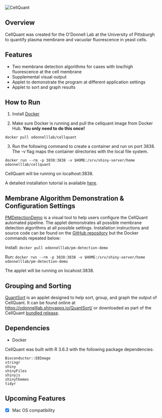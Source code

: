 ![CellQuant](../assets/assets/images/original/logo3.png) 

## Overview

CellQuant was created for the O'Donnell Lab at the University of Pittsburgh to quantify plasma membrane and vacuolar fluorescence in yeast cells.  

## Features

* Two membrane detection algorithms for cases with low/high fluorescence at the cell membrane
* Supplemental visual output
* Applet to demonstrate the program at different application settings
* Applet to sort and graph results

## How to Run

1.  Install [Docker](https://www.docker.com/products/docker-desktop)

2.  Make sure Docker is running and pull the cellquant image from Docker Hub.  **You only need to do this once!**

`docker pull odonnelllab/cellquant`

3.  Run the following command to create a container and run on port 3838.  The -v flag maps the container directories with the local file system.

`docker run --rm -p 3838:3838 -v $HOME:/srv/shiny-server/home odonnelllab/cellquant`

CellQuant will be running on localhost:3838.

A detailed installation tutorial is available [here](Tutorial/CellQuant-Installation-Instructions.pdf).

## Membrane Algorithm Demonstration & Configuration Settings

[PMDetectionDemo](https://github.com/sah129/PMDetectionDemo) is a visual tool to help users configure the CellQuant automated pipeline. The applet demonstrates all possible membrane detection algorithms at all possible settings.  Installation instructions and source code can be found on the [GitHub repository](https://github.com/sah129/PMDetectionDemo) but the Docker commands repeated below:

Install:  `docker pull odonnelllab/pm-detection-demo`

Run:  `docker run --rm -p 3838:3838 -v $HOME:/srv/shiny-server/home odonnelllab/pm-detection-demo`

The applet will be running on locahost:3838.

## Grouping and Sorting

[QuantSort](https://github.com/sah129/QuantSort) is an applet designed to help sort, group, and graph the output of CellQuant.  It can be found online at https://odonnelllab.shinyapps.io/QuantSort/  or downloaded as part of the CellQuant [bundled release](https://github.com/sah129/CellQuant/releases/tag/v0.8-alpha).



## Dependencies
* Docker

CellQuant was built with R 3.6.3 with the following package dependencies: 
```
Bioconductor::EBImage
stringr
shiny
shinyFiles
shinyjs
shinythemes
tidyr
```

## Upcoming Features

- [x] Mac OS compatibility
